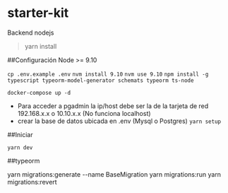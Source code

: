 # starter-kit
Backend nodejs

>yarn install


##Configuración Node >= 9.10

  `cp .env.example .env`
  `nvm install 9.10`
  `nvm use 9.10`
  `npm install -g typescript typeorm-model-generator schemats typeorm ts-node `  

   `docker-compose up -d`
   - Para acceder a pgadmin la ip/host debe ser la de la tarjeta de red 192.168.x.x o 10.10.x.x (No funciona localhost)
   - crear la base de datos ubicada en .env (Mysql o Postgres) 
   `yarn setup`


##Iniciar

  `yarn dev`


##typeorm 

yarn migrations:generate --name BaseMigration
yarn migrations:run
yarn migrations:revert